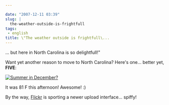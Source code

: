 ```yaml
---

date: "2007-12-11 03:39"
slug: |
  the-weather-outside-is-frightfull
tags:
 - english
title: \"The weather outside is frightfull\...
---
```


... but here in North Carolina is so delightfull!"

Want yet another reason to move to North Carolina? Here's one... better
yet, **FIVE**:

[![Summer in
December?](http://farm3.static.flickr.com/2007/2101835665_409a5c15de_o.png)](http://www.flickr.com/photos/ogmaciel/2101835665/)

It was 81 F this afternoon! Awesome! :)

By the way, [Flickr](http://www.flickr.com) is sporting a newer upload
interface... spiffy!
